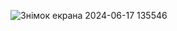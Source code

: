![Знімок екрана 2024-06-17 135546](https://github.com/ZloiBess/Pcman--game-/assets/87580740/2be90da5-58df-4505-a0a0-05c2685f44f9)
